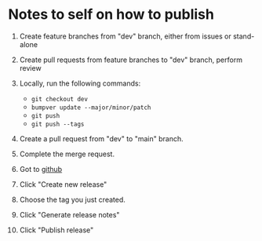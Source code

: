 
# Notes to self on how to publish


1. Create feature branches from "dev" branch, either from issues or stand-alone
2. Create pull requests from feature branches to "dev" branch, perform review
3. Locally, run the following commands:
    - `git checkout dev`
    - `bumpver update --major/minor/patch`
    - `git push`
    - `git push --tags`

4. Create a pull request from "dev" to "main" branch.
5. Complete the merge request.

6. Got to [github](https://github.com/Firefly78/py-animl)
7. Click "Create new release"
8. Choose the tag you just created.
9. Click "Generate release notes"
10. Click "Publish release"
